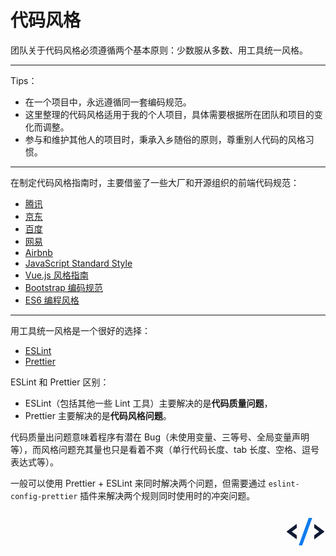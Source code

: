 # 代码风格

团队关于代码风格必须遵循两个基本原则：少数服从多数、用工具统一风格。

<hr>

Tips：

* 在一个项目中，永远遵循同一套编码规范。
* 这里整理的代码风格适用于我的个人项目，具体需要根据所在团队和项目的变化而调整。
* 参与和维护其他人的项目时，秉承入乡随俗的原则，尊重别人代码的风格习惯。

<hr>

在制定代码风格指南时，主要借鉴了一些大厂和开源组织的前端代码规范： 

* [腾讯](https://tgideas.qq.com/doc/index.html "TGideas 文档库")
* [京东](https://guide.aotu.io/index.html "凹凸实验室")
* [百度](https://github.com/ecomfe/spec "spec")
* [网易](http://nec.netease.com/standard "NEC")
* [Airbnb](https://github.com/airbnb/javascript "Airbnb")
* [JavaScript Standard Style](https://github.com/standard/standard "JavaScript Standard Style")
* [Vue.js 风格指南](https://cn.vuejs.org/v2/style-guide/ "Vue.js 风格指南")
* [Bootstrap 编码规范](https://codeguide.bootcss.com/ "Bootstrap 编码规范")
* [ES6 编程风格](https://es6.ruanyifeng.com/#docs/style "Prettier")

<hr>

用工具统一风格是一个很好的选择：

* [ESLint](https://cn.eslint.org/ "ESLint 中文网")
* [Prettier](https://prettier.io/ "Prettier")

ESLint 和 Prettier 区别：

* ESLint（包括其他一些 Lint 工具）主要解决的是**代码质量问题**，
* Prettier 主要解决的是**代码风格问题**。

代码质量出问题意味着程序有潜在 Bug（未使用变量、三等号、全局变量声明等），而风格问题充其量也只是看着不爽（单行代码长度、tab 长度、空格、逗号表达式等）。

一般可以使用 Prettier + ESLint 来同时解决两个问题，但需要通过 `eslint-config-prettier` 插件来解决两个规则同时使用时的冲突问题。

<div style="text-align: right">
  <svg t="1607526012170" class="icon" viewBox="0 0 1024 1024" version="1.1" xmlns="http://www.w3.org/2000/svg" p-id="10484" width="64" height="64"><path d="M737.6 356.608a8.96 8.96 0 0 1 12.096-1.472l235.712 175.36a18.688 18.688 0 0 1 2.88 2.688v0.064a15.808 15.808 0 0 1-2.88 23.04l-235.712 175.36c0 2.56-1.28 4.928-3.328 6.464a8.96 8.96 0 0 1-12.096-1.472 7.936 7.936 0 0 1 1.536-11.456v-83.2c0-2.56 1.28-4.928 3.328-6.464l123.776-92.16-123.776-92.096a7.808 7.808 0 0 1-3.328-6.4V361.6c0-1.792 0.64-3.584 1.792-4.992z m-458.112-3.2c4.736-0.064 8.64 3.584 8.64 8.128v83.2c0 2.56-1.28 4.864-3.328 6.4L161.024 543.36l123.776 92.16c2.112 1.472 3.328 3.84 3.328 6.272v83.328c0 1.792-0.64 3.584-1.792 4.992a8.96 8.96 0 0 1-12.096 1.472L38.528 556.16a15.872 15.872 0 0 1 0-25.792l235.712-175.296a8.704 8.704 0 0 1 5.248-1.728z" fill="#101A33" p-id="10485"></path><path d="M672.576 192H599.936a8.704 8.704 0 0 0-8.192 5.44v0.064L342.72 885.184a8.128 8.128 0 0 0 5.312 10.368c0.96 0.32 1.92 0.448 2.88 0.448h72.96a8.704 8.704 0 0 0 8.192-5.44v-0.064l0.768-2.176 248.064-685.44a8.192 8.192 0 0 0-5.504-10.432A9.28 9.28 0 0 0 672.64 192z" fill="#107CEE" p-id="10486"></path></svg>
</div>

